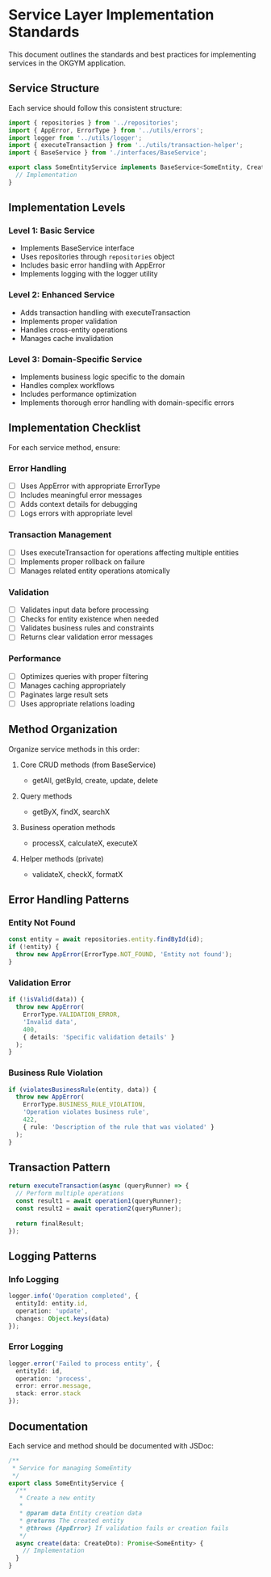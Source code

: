 # Service Layer Implementation Standards

This document outlines the standards and best practices for implementing services in the OKGYM application.

## Service Structure

Each service should follow this consistent structure:

```typescript
import { repositories } from '../repositories';
import { AppError, ErrorType } from '../utils/errors';
import logger from '../utils/logger';
import { executeTransaction } from '../utils/transaction-helper';
import { BaseService } from './interfaces/BaseService';

export class SomeEntityService implements BaseService<SomeEntity, CreateDto, UpdateDto, FilterDto> {
  // Implementation
}
```

## Implementation Levels

### Level 1: Basic Service
- Implements BaseService interface
- Uses repositories through `repositories` object
- Includes basic error handling with AppError
- Implements logging with the logger utility

### Level 2: Enhanced Service
- Adds transaction handling with executeTransaction
- Implements proper validation
- Handles cross-entity operations
- Manages cache invalidation

### Level 3: Domain-Specific Service
- Implements business logic specific to the domain
- Handles complex workflows
- Includes performance optimization
- Implements thorough error handling with domain-specific errors

## Implementation Checklist

For each service method, ensure:

### Error Handling
- [ ] Uses AppError with appropriate ErrorType
- [ ] Includes meaningful error messages
- [ ] Adds context details for debugging
- [ ] Logs errors with appropriate level

### Transaction Management
- [ ] Uses executeTransaction for operations affecting multiple entities
- [ ] Implements proper rollback on failure
- [ ] Manages related entity operations atomically

### Validation
- [ ] Validates input data before processing
- [ ] Checks for entity existence when needed
- [ ] Validates business rules and constraints
- [ ] Returns clear validation error messages

### Performance
- [ ] Optimizes queries with proper filtering
- [ ] Manages caching appropriately
- [ ] Paginates large result sets
- [ ] Uses appropriate relations loading

## Method Organization

Organize service methods in this order:

1. Core CRUD methods (from BaseService)
   - getAll, getById, create, update, delete

2. Query methods
   - getByX, findX, searchX

3. Business operation methods
   - processX, calculateX, executeX

4. Helper methods (private)
   - validateX, checkX, formatX

## Error Handling Patterns

### Entity Not Found
```typescript
const entity = await repositories.entity.findById(id);
if (!entity) {
  throw new AppError(ErrorType.NOT_FOUND, 'Entity not found');
}
```

### Validation Error
```typescript
if (!isValid(data)) {
  throw new AppError(
    ErrorType.VALIDATION_ERROR,
    'Invalid data',
    400,
    { details: 'Specific validation details' }
  );
}
```

### Business Rule Violation
```typescript
if (violatesBusinessRule(entity, data)) {
  throw new AppError(
    ErrorType.BUSINESS_RULE_VIOLATION,
    'Operation violates business rule',
    422,
    { rule: 'Description of the rule that was violated' }
  );
}
```

## Transaction Pattern

```typescript
return executeTransaction(async (queryRunner) => {
  // Perform multiple operations
  const result1 = await operation1(queryRunner);
  const result2 = await operation2(queryRunner);
  
  return finalResult;
});
```

## Logging Patterns

### Info Logging
```typescript
logger.info('Operation completed', { 
  entityId: entity.id,
  operation: 'update',
  changes: Object.keys(data)
});
```

### Error Logging
```typescript
logger.error('Failed to process entity', {
  entityId: id,
  operation: 'process',
  error: error.message,
  stack: error.stack
});
```

## Documentation

Each service and method should be documented with JSDoc:

```typescript
/**
 * Service for managing SomeEntity
 */
export class SomeEntityService {
  /**
   * Create a new entity
   * 
   * @param data Entity creation data
   * @returns The created entity
   * @throws {AppError} If validation fails or creation fails
   */
  async create(data: CreateDto): Promise<SomeEntity> {
    // Implementation
  }
}
``` 